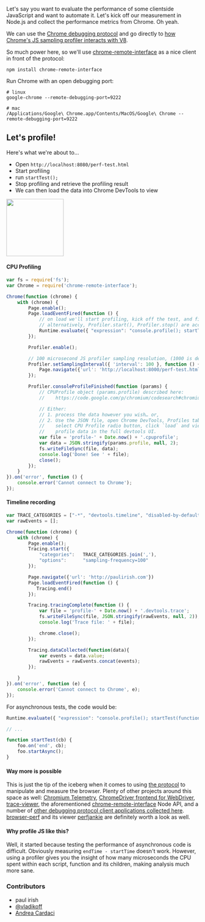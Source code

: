 Let's say you want to evaluate the performance of some clientside JavaScript and want to automate it. Let's kick off our measurement in Node.js and collect the performance metrics from Chrome. Oh yeah.

We can use the [Chrome debugging protocol](https://developer.chrome.com/devtools/docs/debugger-protocol) and go directly to [how Chrome's JS sampling profiler interacts with V8](https://code.google.com/p/chromium/codesearch#chromium/src/third_party/WebKit/Source/devtools/protocol.json&q=file:protocol.json%20%22Profiler%22,&sq=package:chromium&type=cs).

So much power here, so we'll use [chrome-remote-interface](https://github.com/cyrus-and/chrome-remote-interface) as a nice client in front of the protocol:

    npm install chrome-remote-interface

Run Chrome with an open debugging port:

    # linux
    google-chrome --remote-debugging-port=9222

    # mac
    /Applications/Google\ Chrome.app/Contents/MacOS/Google\ Chrome --remote-debugging-port=9222


## Let's profile!

Here's what we're about to…

* Open `http://localhost:8080/perf-test.html`
* Start profiling
* run `startTest();`
* Stop profiling and retrieve the profiling result
* We can then load the data into Chrome DevTools to view

<img src="http://i.imgur.com/zAZa3iU.jpg" height=150>

#### CPU Profiling
```js
var fs = require('fs');
var Chrome = require('chrome-remote-interface');

Chrome(function (chrome) {
    with (chrome) {
        Page.enable();
        Page.loadEventFired(function () {
            // on load we'll start profiling, kick off the test, and finish
            // alternatively, Profiler.start(), Profiler.stop() are accessible via chrome-remote-interface
            Runtime.evaluate({ "expression": "console.profile(); startTest(); console.profileEnd();" });
        });

        Profiler.enable();

        // 100 microsecond JS profiler sampling resolution, (1000 is default)
        Profiler.setSamplingInterval({ 'interval': 100 }, function () {
            Page.navigate({'url': 'http://localhost:8000/perf-test.html'});
        });

        Profiler.consoleProfileFinished(function (params) {
            // CPUProfile object (params.profile) described here:
            //    https://code.google.com/p/chromium/codesearch#chromium/src/third_party/WebKit/Source/devtools/protocol.json&q=protocol.json%20%22CPUProfile%22,&sq=package:chromium

            // Either:
            // 1. process the data however you wish… or,
            // 2. Use the JSON file, open Chrome DevTools, Profiles tab,
            //    select CPU Profile radio button, click `load` and view the
            //    profile data in the full devtools UI.
            var file = 'profile-' + Date.now() + '.cpuprofile';
            var data = JSON.stringify(params.profile, null, 2);
            fs.writeFileSync(file, data);
            console.log('Done! See ' + file);
            close();
        });
    }
}).on('error', function () {
    console.error('Cannot connect to Chrome');
});
```

#### Timeline recording
```js
var TRACE_CATEGORIES = ["-*", "devtools.timeline", "disabled-by-default-devtools.timeline", "disabled-by-default-devtools.timeline.frame", "toplevel", "blink.console", "disabled-by-default-devtools.timeline.stack", "disabled-by-default-devtools.screenshot", "disabled-by-default-v8.cpu_profile.hires"];
var rawEvents = [];

Chrome(function (chrome) {
    with (chrome) {
        Page.enable();
        Tracing.start({
            "categories":   TRACE_CATEGORIES.join(','),
            "options":      "sampling-frequency=100"
        });

        Page.navigate({'url': 'http://paulirish.com'})
        Page.loadEventFired(function () {
           Tracing.end()
        });

        Tracing.tracingComplete(function () {
            var file = 'profile-' + Date.now() + '.devtools.trace';
            fs.writeFileSync(file, JSON.stringify(rawEvents, null, 2));
            console.log('Trace file: ' + file);

            chrome.close();
        });

        Tracing.dataCollected(function(data){
            var events = data.value;
            rawEvents = rawEvents.concat(events);
        });

    }
}).on('error', function (e) {
    console.error('Cannot connect to Chrome', e);
});
```

For asynchronous tests, the code would be:

```js
Runtime.evaluate({ "expression": "console.profile(); startTest(function() { console.profileEnd(); });" });

// ...

function startTest(cb) {
    foo.on('end', cb);
    foo.startAsync();
}
```

#### Way more is possible

This is just the tip of the iceberg when it comes to using [the protocol](https://developer.chrome.com/devtools/docs/debugger-protocol) to manipulate and measure the browser. Plenty of other projects around this space as well: [Chromium Telemetry](http://www.chromium.org/developers/telemetry), [ChromeDriver frontend for WebDriver](https://sites.google.com/a/chromium.org/chromedriver/), [trace-viewer](http://dev.chromium.org/developers/how-tos/trace-event-profiling-tool), the aforementioned [chrome-remote-interface](https://github.com/cyrus-and/chrome-remote-interface) Node API, and a number of [other debugging protocol client applications collected here](https://developer.chrome.com/devtools/docs/debugging-clients).  [browser-perf](https://github.com/axemclion/browser-perf) and its viewer [perfjankie](https://github.com/axemclion/perfjankie) are definitely worth a look as well.

#### Why profile JS like this?

Well, it started because testing the performance of asynchronous code is difficult. Obviously measuring `endTime - startTime` doesn't work. However, using a profiler gives you the insight of how many microseconds the CPU spent within each script, function and its children, making analysis much more sane.

### Contributors
* paul irish
* [@vladikoff](http://github.com/vladikoff)
* [Andrea Cardaci](https://github.com/cyrus-and)
